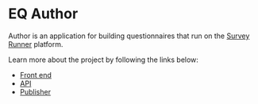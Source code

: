 # EQ Author

Author is an application for building questionnaires that run on the [Survey Runner](https://github.com/ONSDigital/eq-survey-runner) platform.

Learn more about the project by following the links below:

- [Front end](/eq-author/README.md)
- [API](/eq-author-api/README.md)
- [Publisher](/eq-publisher/README.md)
